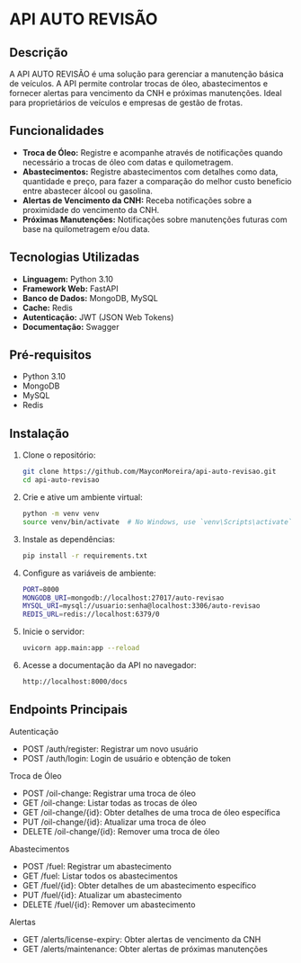 # API AUTO REVISÃO

## Descrição

A API AUTO REVISÃO é uma solução para gerenciar a manutenção básica de veículos. A API permite controlar trocas de óleo, abastecimentos e fornecer alertas para vencimento da CNH e próximas manutenções. Ideal para proprietários de veículos e empresas de gestão de frotas.

## Funcionalidades

- **Troca de Óleo:** Registre e acompanhe através de notificações quando necessário a trocas de óleo com datas e quilometragem.
- **Abastecimentos:** Registre abastecimentos com detalhes como data, quantidade e preço, para fazer a comparação do melhor custo beneficio entre abastecer álcool ou gasolina.
- **Alertas de Vencimento da CNH:** Receba notificações sobre a proximidade do vencimento da CNH.
- **Próximas Manutenções:** Notificações sobre manutenções futuras com base na quilometragem e/ou data.

## Tecnologias Utilizadas

- **Linguagem:** Python 3.10
- **Framework Web:** FastAPI
- **Banco de Dados:** MongoDB, MySQL
- **Cache:** Redis
- **Autenticação:** JWT (JSON Web Tokens)
- **Documentação:** Swagger

## Pré-requisitos

- Python 3.10
- MongoDB
- MySQL
- Redis

## Instalação

1. Clone o repositório:

   ```bash
   git clone https://github.com/MayconMoreira/api-auto-revisao.git
   cd api-auto-revisao

2. Crie e ative um ambiente virtual:

   ```bash
   python -m venv venv
   source venv/bin/activate  # No Windows, use `venv\Scripts\activate`

3. Instale as dependências:
   
   ```bash
   pip install -r requirements.txt

4. Configure as variáveis de ambiente:

   ```bash
   PORT=8000
   MONGODB_URI=mongodb://localhost:27017/auto-revisao
   MYSQL_URI=mysql://usuario:senha@localhost:3306/auto-revisao
   REDIS_URL=redis://localhost:6379/0

5. Inicie o servidor:

   ```bash
   uvicorn app.main:app --reload

6. Acesse a documentação da API no navegador:

   ```bash
   http://localhost:8000/docs

## Endpoints Principais

Autenticação
- POST /auth/register: Registrar um novo usuário
- POST /auth/login: Login de usuário e obtenção de token

Troca de Óleo
- POST /oil-change: Registrar uma troca de óleo
- GET /oil-change: Listar todas as trocas de óleo
- GET /oil-change/{id}: Obter detalhes de uma troca de óleo específica
- PUT /oil-change/{id}: Atualizar uma troca de óleo
- DELETE /oil-change/{id}: Remover uma troca de óleo

Abastecimentos
- POST /fuel: Registrar um abastecimento
- GET /fuel: Listar todos os abastecimentos
- GET /fuel/{id}: Obter detalhes de um abastecimento específico
- PUT /fuel/{id}: Atualizar um abastecimento
- DELETE /fuel/{id}: Remover um abastecimento

Alertas
- GET /alerts/license-expiry: Obter alertas de vencimento da CNH
- GET /alerts/maintenance: Obter alertas de próximas manutenções
